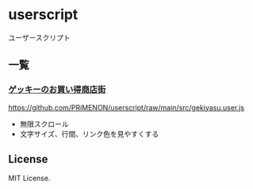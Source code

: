 # userscript

ユーザースクリプト

## 一覧

### [ゲッキーのお買い得商店街](http://buy.livedoor.biz/)

https://github.com/PRiMENON/userscript/raw/main/src/gekiyasu.user.js

* 無限スクロール
* 文字サイズ、行間、リンク色を見やすくする

## License

MIT License.
